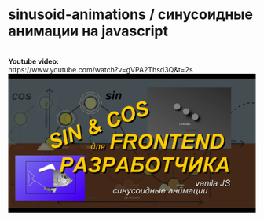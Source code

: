 # sinusoid-animations / синусоидные анимации на javascript
<br>
<b>Youtube video:</b>
<br>
https://www.youtube.com/watch?v=gVPA2Thsd3Q&t=2s
<br>
<img src="./cover.jpg">

